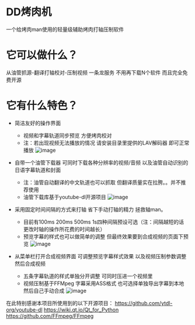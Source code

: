 # DD烤肉机
一个给烤肉man使用的轻量级辅助烤肉打轴压制软件

# 它可以做什么？
从油管抓源-翻译打轴校对-压制视频 一条龙服务 不用再下载N个软件 而且完全免费开源

# 它有什么特色？
* 简洁友好的操作界面
  * 视频和字幕轨道同步预览 方便烤肉校对
  * 注：若出现视频无法播放的情况 请安装目录里提供的LAV解码器 即可正常播放
![image](https://github.com/jiafangjun/DD_KaoRou/blob/master/images/主界面.jpg)

* 自带一个油管下载器 可同时下载各种分辨率的视频/音频 以及油管自动识别的日语字幕轨道和封面
  * 注：油管自动翻译的中文轨道也可以抓取 但翻译质量实在拉胯。。并不推荐使用
  * 油管下载库基于youtube-dl开源项目
![image](https://github.com/jiafangjun/DD_KaoRou/blob/master/images/油管下载器.jpg)

* 采用固定时间间隔的方式来打轴 省下手动打轴的精力 拯救轴man。
  * 目前有100ms 200ms 500ms 1s四种间隔预设可选（注：间隔越短的话 更改时轴的操作所花费的时间越长）
  * 预览字幕的样式也可以做简单的调整 但最终效果要到合成视频的页面下预览
![image](https://github.com/jiafangjun/DD_KaoRou/blob/master/images/烤肉打轴预览样式.jpg)

* 从菜单栏打开合成视频界面 可调整预览字幕样式效果 以及视频压制参数调整 然后合成视频
  * 五条字幕轨道的样式单独分开调整 可同时压进一个视频里
  * 视频压制基于FFMpeg 字幕采用ASS格式 也可选择单独导出字幕到本地 然后自己手动合成
![image](https://github.com/jiafangjun/DD_KaoRou/blob/master/images/合成视频.jpg)

在此特别感谢本项目所使用到的以下开源项目：
https://github.com/ytdl-org/youtube-dl
https://wiki.qt.io/Qt_for_Python
https://github.com/FFmpeg/FFmpeg

